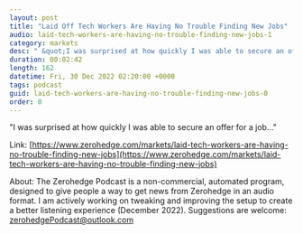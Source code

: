 ```yaml
---
layout: post
title: "Laid Off Tech Workers Are Having No Trouble Finding New Jobs"
audio: laid-tech-workers-are-having-no-trouble-finding-new-jobs-1
category: markets
desc: " &quot;I was surprised at how quickly I was able to secure an offer for a job...&quot;"
duration: 00:02:42
length: 162
datetime: Fri, 30 Dec 2022 02:20:00 +0000
tags: podcast
guid: laid-tech-workers-are-having-no-trouble-finding-new-jobs-0
order: 0
---
```

 &quot;I was surprised at how quickly I was able to secure an offer for a job...&quot;

Link: [https://www.zerohedge.com/markets/laid-tech-workers-are-having-no-trouble-finding-new-jobs](https://www.zerohedge.com/markets/laid-tech-workers-are-having-no-trouble-finding-new-jobs)

About: The Zerohedge Podcast is a non-commercial, automated program, designed to give people a way to get news from Zerohedge in an audio format.  I am actively working on tweaking and improving the setup to create a better listening experience (December 2022).  Suggestions are welcome: [zerohedgePodcast@outlook.com](mailto:zerohedgePodcast@outlook.com)
